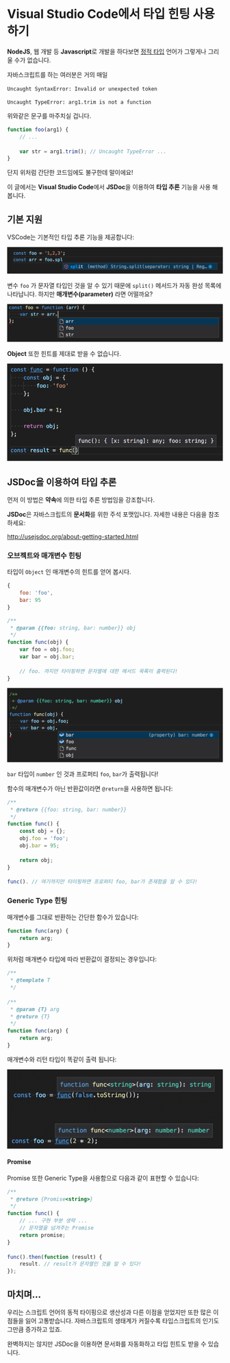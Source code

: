 # Visual Studio Code에서 타입 힌팅 사용하기

**NodeJS**, 웹 개발 등 **Javascript**로 개발을 하다보면
[정적 타입](https://ko.wikipedia.org/wiki/%EC%9E%90%EB%A3%8C%ED%98%95_%EC%B2%B4%EA%B3%84) 언어가
그렇게나 그리울 수가 없습니다.

자바스크립트를 하는 여러분은 거의 매일

`Uncaught SyntaxError: Invalid or unexpected token`

`Uncaught TypeError: arg1.trim is not a function`

위와같은 문구를 마주치실 겁니다.

```javascript
function foo(arg1) {
    // ...

    var str = arg1.trim(); // Uncaught TypeError ...
}
```

단지 위처럼 간단한 코드임에도 불구한데 말이에요!

이 글에서는 **Visual Studio Code**에서 **JSDoc**을 이용하여 **타입 추론** 기능을 사용 해봅니다.

## 기본 지원

VSCode는 기본적인 타입 추론 기능을 제공합니다:

<img src="../$images/vscode-intellisense-example.png">

변수 `foo` 가 문자열 타입인 것을 알 수 있기 때문에 `split()` 메서드가 자동 완성 목록에 나타납니다. 하지만 **매개변수(parameter)** 라면 어떨까요?

<img src="../$images/vscode-intellisense-example2.png">

**Object** 또한 힌트를 제대로 받을 수 없습니다.

<img src="../$images/vscode-intellisense-example3.png">

## JSDoc을 이용하여 타입 추론

먼저 이 방법은 **약속**에 의한 타입 추론 방법임을 강조합니다.

**JSDoc**은 자바스크립트의 **문서화**를 위한 주석 포맷입니다. 자세한 내용은 다음을 참조 하세요:

http://usejsdoc.org/about-getting-started.html

### 오브젝트와 매개변수 힌팅

타입이 `Object` 인 매개변수의 힌트를 얻어 봅시다.
```javascript
{
    foo: 'foo',
    bar: 95
}
```

```javascript
/**
 * @param {{foo: string, bar: number}} obj
 */
function func(obj) {
    var foo = obj.foo;
    var bar = obj.bar;

    // foo. 까지만 타이핑하면 문자열에 대한 메서드 목록이 출력된다!
}
```

<img src="../$images/vscode-intellisense-example4.png">

`bar` 타입이 `number` 인 것과 프로퍼티 `foo`, `bar`가 출력됩니다!

함수의 매개변수가 아닌 반환값이라면 `@return`을 사용하면 됩니다:

```javascript
/**
 * @return {{foo: string, bar: number}}
 */
function func() {
    const obj = {};
    obj.foo = 'foo';
    obj.bar = 95;

    return obj;
}

func(). // 여기까지만 타이핑하면 프로퍼티 foo, bar가 존재함을 알 수 있다!
```

### Generic Type 힌팅

매개변수를 그대로 반환하는 간단한 함수가 있습니다:

```javascript
function func(arg) {
    return arg;
}
```

위처럼 매개변수 타입에 따라 반환값이 결정되는 경우입니다:

```javascript
/**
 * @template T
 */

/**
 * @param {T} arg
 * @return {T}
 */
function func(arg) {
    return arg;
}
```

매개변수와 리턴 타입이 똑같이 출력 됩니다:

<img src="../$images/vscode-intellisense-example5.png">

#### Promise

Promise 또한 Generic Type을 사용함으로 다음과 같이 표현할 수 있습니다:

```javascript
/**
 * @return {Promise<string>}
 */
function func() {
    // ... 구현 부분 생략 ...
    // 문자열을 넘겨주는 Promise
    return promise;
}

func().then(function (result) {
    result. // result가 문자열인 것을 알 수 있다!
});
```

## 마치며...

우리는 스크립트 언어의 동적 타이핑으로 생산성과 다른 이점을 얻었지만
또한 많은 이점들을 잃어 고통받습니다.
자바스크립트의 생태계가 커질수록 타입스크립트의 인기도 그만큼 증가하고 있죠.

완벽하지는 않지만 JSDoc을 이용하면 문서화를 자동화하고 타입 힌트도 받을 수 있습니다.

